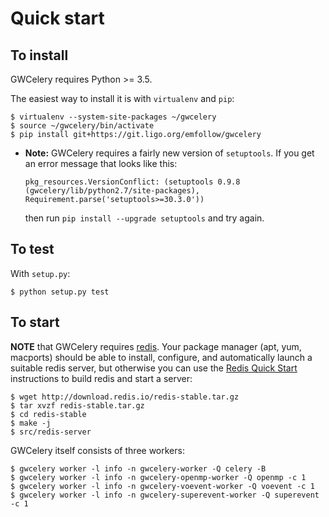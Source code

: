 # Quick start

## To install

GWCelery requires Python >= 3.5.

The easiest way to install it is with `virtualenv` and `pip`:

	$ virtualenv --system-site-packages ~/gwcelery
	$ source ~/gwcelery/bin/activate
	$ pip install git+https://git.ligo.org/emfollow/gwcelery

*  **Note:** GWCelery requires a fairly new version of `setuptools`. If you get
   an error message that looks like this:

       pkg_resources.VersionConflict: (setuptools 0.9.8 (gwcelery/lib/python2.7/site-packages), Requirement.parse('setuptools>=30.3.0'))

   then run `pip install --upgrade setuptools` and try again.


## To test

With `setup.py`:

	$ python setup.py test

## To start

**NOTE** that GWCelery requires [redis](https://redis.io). Your package manager
(apt, yum, macports) should be able to install, configure, and automatically
launch a suitable redis server, but otherwise you can use the
[Redis Quick Start](https://redis.io/topics/quickstart) instructions to build
redis and start a server:

	$ wget http://download.redis.io/redis-stable.tar.gz
	$ tar xvzf redis-stable.tar.gz
	$ cd redis-stable
	$ make -j
	$ src/redis-server

GWCelery itself consists of three workers:

	$ gwcelery worker -l info -n gwcelery-worker -Q celery -B
	$ gwcelery worker -l info -n gwcelery-openmp-worker -Q openmp -c 1
	$ gwcelery worker -l info -n gwcelery-voevent-worker -Q voevent -c 1
	$ gwcelery worker -l info -n gwcelery-superevent-worker -Q superevent -c 1
